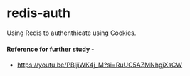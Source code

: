 # redis-auth
Using Redis to authenthicate using Cookies.
#### Reference for further study -
- https://youtu.be/PBIjiWK4j_M?si=RuUC5AZMNhgjXsCW
